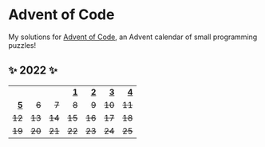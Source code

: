 # Advent of Code

My solutions for [Advent of Code](https://adventofcode.com/about), an Advent calendar of small programming puzzles!

## ✨ 2022 ✨

[22-1]: 2022/src/solutions/day01.rs
[22-2]: 2022/src/solutions/day02.rs
[22-3]: 2022/src/solutions/day03.rs
[22-4]: 2022/src/solutions/day04.rs
[22-5]: 2022/src/solutions/day05.rs

|          |          |          |          |          |          |          |
| -------: | -------: | -------: | -------: | -------: | -------: | -------: |
|          |          |          | **[1][22-1]** | **[2][22-2]** | **[3][22-3]** | **[4][22-4]** |
| **[5][22-5]** | ~~6~~ | ~~7~~ | ~~8~~ | ~~9~~ | ~~10~~ | ~~11~~ |
| ~~12~~ | ~~13~~ | ~~14~~ | ~~15~~ | ~~16~~ | ~~17~~ | ~~18~~ |
| ~~19~~ | ~~20~~ | ~~21~~ | ~~22~~ | ~~23~~ | ~~24~~ | ~~25~~ |
